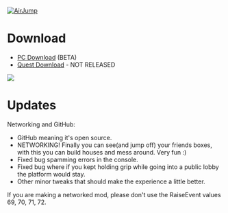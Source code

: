 [![AirJump](https://github.com/fchb1239/AirJump/raw/main/GitHub/airjump_back.png)](https://www.youtube.com/watch?v=yPYZpwSpKmA)

# Download
* [PC Download](https://github.com/fchb1239/AirJump/raw/main/Downloads/AirJump.dll) (BETA)
* [Quest Download](https://www.youtube.com/watch?v=yPYZpwSpKmA) - NOT RELEASED

![](GitHub/airjump_example.gif)

# Updates
Networking and GitHub:
* GitHub meaning it's open source.
* NETWORKING! Finally you can see(and jump off) your friends boxes, with this you can build houses and mess around. Very fun :)
* Fixed bug spamming errors in the console.
* Fixed bug where if you kept holding grip while going into a public lobby the platform would stay.
* Other minor tweaks that should make the experience a little better.






If you are making a networked mod, please don't use the RaiseEvent values 69, 70, 71, 72.
